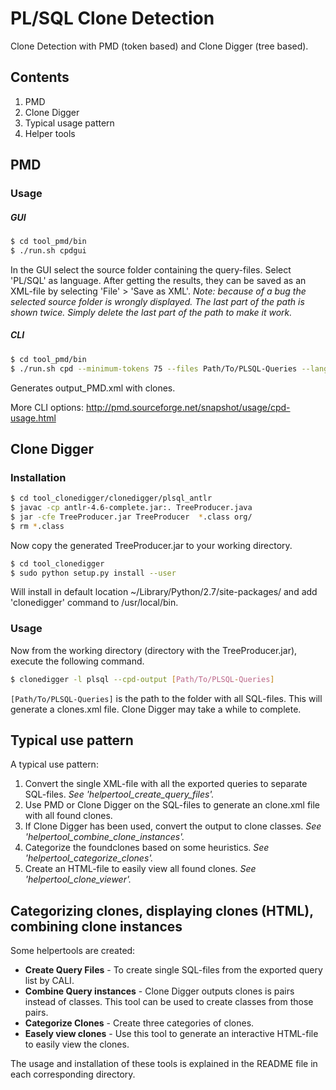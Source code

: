 # PL/SQL Clone Detection
Clone Detection with PMD (token based) and Clone Digger (tree based).

## Contents
1. PMD
2. Clone Digger
3. Typical usage pattern
4. Helper tools





## PMD
### Usage
##### GUI

```sh
$ cd tool_pmd/bin
$ ./run.sh cpdgui
```
In the GUI select the source folder containing the query-files. Select 'PL/SQL' as language. After getting the results, they can be saved as an XML-file by selecting 'File' > 'Save as XML'. 
*Note: because of a bug the selected source folder is wrongly displayed. The last part of the path is shown twice. Simply delete the last part of the path to make it work.*

##### CLI

```sh
$ cd tool_pmd/bin
$ ./run.sh cpd --minimum-tokens 75 --files Path/To/PLSQL-Queries --language plsql --format xml > output_PMD.xml
```
Generates output_PMD.xml with clones. 

More CLI options: http://pmd.sourceforge.net/snapshot/usage/cpd-usage.html





## Clone Digger
### Installation
```sh
$ cd tool_clonedigger/clonedigger/plsql_antlr
$ javac -cp antlr-4.6-complete.jar:. TreeProducer.java
$ jar -cfe TreeProducer.jar TreeProducer  *.class org/
$ rm *.class
```
Now copy the generated TreeProducer.jar to your working directory.

```sh
$ cd tool_clonedigger
$ sudo python setup.py install --user 
```
Will install in default location ~/Library/Python/2.7/site-packages/ and add 'clonedigger' command to /usr/local/bin.

### Usage
Now from the working directory (directory with the TreeProducer.jar), execute the following command.
```sh
$ clonedigger -l plsql --cpd-output [Path/To/PLSQL-Queries]
```
`[Path/To/PLSQL-Queries]` is the path to the folder with all SQL-files. This will generate a clones.xml file. Clone Digger may take a while to complete.




## Typical use pattern
A typical use pattern:
1. Convert the single XML-file with all the exported queries to separate SQL-files. *See 'helpertool_create_query_files'.*
2. Use PMD or Clone Digger on the SQL-files to generate an clone.xml file with all found clones.
3. If Clone Digger has been used, convert the output to clone classes. *See 'helpertool_combine_clone_instances'.*
4. Categorize the foundclones based on some heuristics. *See 'helpertool_categorize_clones'.*
5. Create an HTML-file to easily view all found clones. *See 'helpertool_clone_viewer'.*





## Categorizing clones, displaying clones (HTML), combining clone instances
Some helpertools are created:
* **Create Query Files** - To create single SQL-files from the exported query list by CALI.
* **Combine Query instances** - Clone Digger outputs clones is pairs instead of classes. This tool can be used to create classes from those pairs.
* **Categorize Clones** - Create three categories of clones.
* **Easely view clones** - Use this tool to generate an interactive HTML-file to easily view the clones.

The usage and installation of these tools is explained in the README file in each corresponding directory.
